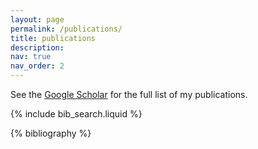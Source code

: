 ```yaml
---
layout: page
permalink: /publications/
title: publications
description: 
nav: true
nav_order: 2
---
```


See the <a href="https://scholar.google.com/citations?user=D7tGwOMAAAAJ&hl=zh-CN">Google Scholar</a> for the full list of my publications.

<!-- _pages/publications.md -->

<!-- Bibsearch Feature -->

{% include bib_search.liquid %}

<div class="publications">

{% bibliography %}

</div>
